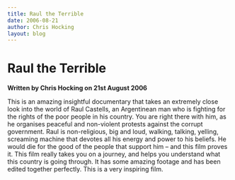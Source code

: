 ```yaml
---
title: Raul the Terrible
date: 2006-08-21
author: Chris Hocking
layout: blog
---
```

# Raul the Terrible

**Written by Chris Hocking on 21st August 2006**

This is an amazing insightful documentary that takes an extremely close look into the world of Raul Castells, an Argentinean man who is fighting for the rights of the poor people in his country. You are right there with him, as he organises peaceful and non-violent protests against the corrupt government. Raul is non-religious, big and loud, walking, talking, yelling, screaming machine that devotes all his energy and power to his beliefs. He would die for the good of the people that support him – and this film proves it. This film really takes you on a journey, and helps you understand what this country is going through. It has some amazing footage and has been edited together perfectly. This is a very inspiring film.